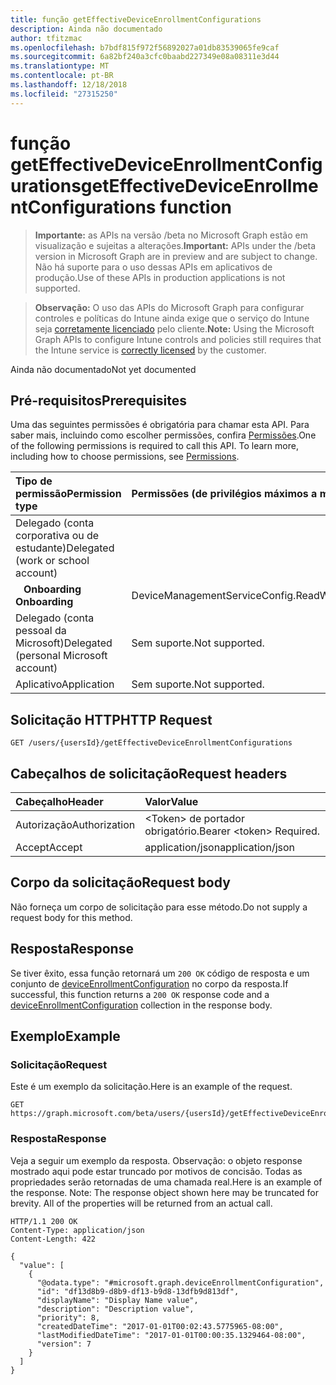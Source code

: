 ```yaml
---
title: função getEffectiveDeviceEnrollmentConfigurations
description: Ainda não documentado
author: tfitzmac
ms.openlocfilehash: b7bdf815f972f56892027a01db83539065fe9caf
ms.sourcegitcommit: 6a82bf240a3cfc0baabd227349e08a08311e3d44
ms.translationtype: MT
ms.contentlocale: pt-BR
ms.lasthandoff: 12/18/2018
ms.locfileid: "27315250"
---
```

# <a name="geteffectivedeviceenrollmentconfigurations-function"></a><span data-ttu-id="f43a8-103">função getEffectiveDeviceEnrollmentConfigurations</span><span class="sxs-lookup"><span data-stu-id="f43a8-103">getEffectiveDeviceEnrollmentConfigurations function</span></span>

> <span data-ttu-id="f43a8-104">**Importante:** as APIs na versão /beta no Microsoft Graph estão em visualização e sujeitas a alterações.</span><span class="sxs-lookup"><span data-stu-id="f43a8-104">**Important:** APIs under the /beta version in Microsoft Graph are in preview and are subject to change.</span></span> <span data-ttu-id="f43a8-105">Não há suporte para o uso dessas APIs em aplicativos de produção.</span><span class="sxs-lookup"><span data-stu-id="f43a8-105">Use of these APIs in production applications is not supported.</span></span>

> <span data-ttu-id="f43a8-106">**Observação:** O uso das APIs do Microsoft Graph para configurar controles e políticas do Intune ainda exige que o serviço do Intune seja [corretamente licenciado](https://go.microsoft.com/fwlink/?linkid=839381) pelo cliente.</span><span class="sxs-lookup"><span data-stu-id="f43a8-106">**Note:** Using the Microsoft Graph APIs to configure Intune controls and policies still requires that the Intune service is [correctly licensed](https://go.microsoft.com/fwlink/?linkid=839381) by the customer.</span></span>

<span data-ttu-id="f43a8-107">Ainda não documentado</span><span class="sxs-lookup"><span data-stu-id="f43a8-107">Not yet documented</span></span>

## <a name="prerequisites"></a><span data-ttu-id="f43a8-108">Pré-requisitos</span><span class="sxs-lookup"><span data-stu-id="f43a8-108">Prerequisites</span></span>

<span data-ttu-id="f43a8-p102">Uma das seguintes permissões é obrigatória para chamar esta API. Para saber mais, incluindo como escolher permissões, confira [Permissões](/graph/permissions-reference).</span><span class="sxs-lookup"><span data-stu-id="f43a8-p102">One of the following permissions is required to call this API. To learn more, including how to choose permissions, see [Permissions](/graph/permissions-reference).</span></span>

|<span data-ttu-id="f43a8-111">Tipo de permissão</span><span class="sxs-lookup"><span data-stu-id="f43a8-111">Permission type</span></span>|<span data-ttu-id="f43a8-112">Permissões (de privilégios máximos a mínimos)</span><span class="sxs-lookup"><span data-stu-id="f43a8-112">Permissions (from most to least privileged)</span></span>|
|:---|:---|
|<span data-ttu-id="f43a8-113">Delegado (conta corporativa ou de estudante)</span><span class="sxs-lookup"><span data-stu-id="f43a8-113">Delegated (work or school account)</span></span>||
| <span data-ttu-id="f43a8-114">&nbsp;&nbsp; **Onboarding**</span><span class="sxs-lookup"><span data-stu-id="f43a8-114">&nbsp; &nbsp; **Onboarding**</span></span> | <span data-ttu-id="f43a8-115">DeviceManagementServiceConfig.ReadWrite.All</span><span class="sxs-lookup"><span data-stu-id="f43a8-115">DeviceManagementServiceConfig.ReadWrite.All</span></span>|
|<span data-ttu-id="f43a8-116">Delegado (conta pessoal da Microsoft)</span><span class="sxs-lookup"><span data-stu-id="f43a8-116">Delegated (personal Microsoft account)</span></span>|<span data-ttu-id="f43a8-117">Sem suporte.</span><span class="sxs-lookup"><span data-stu-id="f43a8-117">Not supported.</span></span>|
|<span data-ttu-id="f43a8-118">Aplicativo</span><span class="sxs-lookup"><span data-stu-id="f43a8-118">Application</span></span>|<span data-ttu-id="f43a8-119">Sem suporte.</span><span class="sxs-lookup"><span data-stu-id="f43a8-119">Not supported.</span></span>|

## <a name="http-request"></a><span data-ttu-id="f43a8-120">Solicitação HTTP</span><span class="sxs-lookup"><span data-stu-id="f43a8-120">HTTP Request</span></span>

<!-- {
  "blockType": "ignored"
}
-->
``` http
GET /users/{usersId}/getEffectiveDeviceEnrollmentConfigurations
```

## <a name="request-headers"></a><span data-ttu-id="f43a8-121">Cabeçalhos de solicitação</span><span class="sxs-lookup"><span data-stu-id="f43a8-121">Request headers</span></span>

|<span data-ttu-id="f43a8-122">Cabeçalho</span><span class="sxs-lookup"><span data-stu-id="f43a8-122">Header</span></span>|<span data-ttu-id="f43a8-123">Valor</span><span class="sxs-lookup"><span data-stu-id="f43a8-123">Value</span></span>|
|:---|:---|
|<span data-ttu-id="f43a8-124">Autorização</span><span class="sxs-lookup"><span data-stu-id="f43a8-124">Authorization</span></span>|<span data-ttu-id="f43a8-125">&lt;Token&gt; de portador obrigatório.</span><span class="sxs-lookup"><span data-stu-id="f43a8-125">Bearer &lt;token&gt; Required.</span></span>|
|<span data-ttu-id="f43a8-126">Accept</span><span class="sxs-lookup"><span data-stu-id="f43a8-126">Accept</span></span>|<span data-ttu-id="f43a8-127">application/json</span><span class="sxs-lookup"><span data-stu-id="f43a8-127">application/json</span></span>|

## <a name="request-body"></a><span data-ttu-id="f43a8-128">Corpo da solicitação</span><span class="sxs-lookup"><span data-stu-id="f43a8-128">Request body</span></span>

<span data-ttu-id="f43a8-129">Não forneça um corpo de solicitação para esse método.</span><span class="sxs-lookup"><span data-stu-id="f43a8-129">Do not supply a request body for this method.</span></span>

## <a name="response"></a><span data-ttu-id="f43a8-130">Resposta</span><span class="sxs-lookup"><span data-stu-id="f43a8-130">Response</span></span>

<span data-ttu-id="f43a8-131">Se tiver êxito, essa função retornará um `200 OK` código de resposta e um conjunto de [deviceEnrollmentConfiguration](../resources/intune-onboarding-deviceenrollmentconfiguration.md) no corpo da resposta.</span><span class="sxs-lookup"><span data-stu-id="f43a8-131">If successful, this function returns a `200 OK` response code and a [deviceEnrollmentConfiguration](../resources/intune-onboarding-deviceenrollmentconfiguration.md) collection in the response body.</span></span>

## <a name="example"></a><span data-ttu-id="f43a8-132">Exemplo</span><span class="sxs-lookup"><span data-stu-id="f43a8-132">Example</span></span>

### <a name="request"></a><span data-ttu-id="f43a8-133">Solicitação</span><span class="sxs-lookup"><span data-stu-id="f43a8-133">Request</span></span>

<span data-ttu-id="f43a8-134">Este é um exemplo da solicitação.</span><span class="sxs-lookup"><span data-stu-id="f43a8-134">Here is an example of the request.</span></span>

``` http
GET https://graph.microsoft.com/beta/users/{usersId}/getEffectiveDeviceEnrollmentConfigurations
```

### <a name="response"></a><span data-ttu-id="f43a8-135">Resposta</span><span class="sxs-lookup"><span data-stu-id="f43a8-135">Response</span></span>

<span data-ttu-id="f43a8-p103">Veja a seguir um exemplo da resposta. Observação: o objeto response mostrado aqui pode estar truncado por motivos de concisão. Todas as propriedades serão retornadas de uma chamada real.</span><span class="sxs-lookup"><span data-stu-id="f43a8-p103">Here is an example of the response. Note: The response object shown here may be truncated for brevity. All of the properties will be returned from an actual call.</span></span>

``` http
HTTP/1.1 200 OK
Content-Type: application/json
Content-Length: 422

{
  "value": [
    {
      "@odata.type": "#microsoft.graph.deviceEnrollmentConfiguration",
      "id": "df13d8b9-d8b9-df13-b9d8-13dfb9d813df",
      "displayName": "Display Name value",
      "description": "Description value",
      "priority": 8,
      "createdDateTime": "2017-01-01T00:02:43.5775965-08:00",
      "lastModifiedDateTime": "2017-01-01T00:00:35.1329464-08:00",
      "version": 7
    }
  ]
}
```




